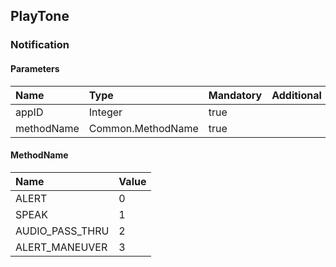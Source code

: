 ## PlayTone


### Notification

#### Parameters

|Name|Type|Mandatory|Additional|Description|
|:---|:---|:--------|:---------|:----------|
|appID|Integer|true|||
|methodName|Common.MethodName|true|||

#### MethodName

|Name|Value|
|:---|:----|
|ALERT|0|
|SPEAK|1|
|AUDIO_PASS_THRU|2|
|ALERT_MANEUVER|3|
